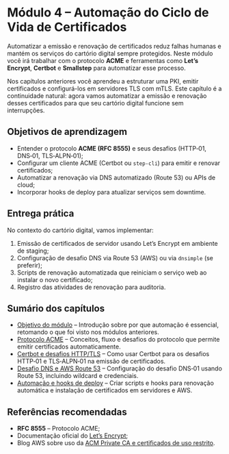 # Módulo 4 – Automação do Ciclo de Vida de Certificados

Automatizar a emissão e renovação de certificados reduz falhas humanas e mantém os serviços do cartório digital sempre protegidos. Neste módulo você irá trabalhar com o protocolo **ACME** e ferramentas como **Let’s Encrypt**, **Certbot** e **Smallstep** para automatizar esse processo.

Nos capítulos anteriores você aprendeu a estruturar uma PKI, emitir certificados e configurá-los em servidores TLS com mTLS. Este capítulo é a continuidade natural: agora vamos automatizar a emissão e renovação desses certificados para que seu cartório digital funcione sem interrupções.

## Objetivos de aprendizagem

- Entender o protocolo **ACME (RFC 8555)** e seus desafios (HTTP‑01, DNS‑01, TLS‑ALPN‑01);
- Configurar um cliente ACME (Certbot ou `step-cli`) para emitir e renovar certificados;
- Automatizar a renovação via DNS automatizado (Route 53) ou APIs de cloud;
- Incorporar hooks de deploy para atualizar serviços sem downtime.

## Entrega prática

No contexto do cartório digital, vamos implementar:

1. Emissão de certificados de servidor usando Let’s Encrypt em ambiente de staging;
2. Configuração de desafio DNS via Route 53 (AWS) ou via `dnsimple` (se preferir);
3. Scripts de renovação automatizada que reiniciam o serviço web ao instalar o novo certificado;
4. Registro das atividades de renovação para auditoria.

## Sumário dos capítulos

- [Objetivo do módulo](01_objetivo.md) – Introdução sobre por que automação é essencial, retomando o que foi visto nos módulos anteriores.
- [Protocolo ACME](02_protocolo_acme.md) – Conceitos, fluxo e desafios do protocolo que permite emitir certificados automaticamente.
- [Certbot e desafios HTTP/TLS](03_certbot_http_tls.md) – Como usar Certbot para os desafios HTTP‑01 e TLS‑ALPN‑01 na emissão de certificados.
- [Desafio DNS e AWS Route 53](04_dns_challenges_aws.md) – Configuração do desafio DNS‑01 usando Route 53, incluindo wildcard e credenciais.
- [Automação e hooks de deploy](05_automacao_hooks.md) – Criar scripts e hooks para renovação automática e instalação de certificados em servidores e AWS.

## Referências recomendadas

- **RFC 8555** – Protocolo ACME;
- Documentação oficial do [Let’s Encrypt](https://letsencrypt.org/docs/);
- Blog AWS sobre uso da [ACM Private CA e certificados de uso restrito](https://aws.amazon.com/blogs/security/).
